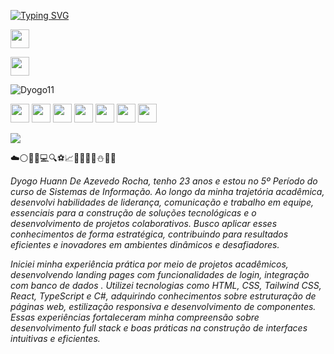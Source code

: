 [![Typing SVG](https://readme-typing-svg.demolab.com?font=Calibri+Light&weight=100&size=19&duration=1911&pause=11&color=90CAF9&background=FFFFFF&width=711&height=111&lines=☁️;📖;📄;°+11+DYOGO;°+°+°+Information+Systems;°+°+°+°+°+°+°+°+°+°+°)](https://git.io/typing-svg)

<a href="https://www.linkedin.com/in/dyogo-rocha-a29322275/" target="_blank" > <img height="30" width="30" src="https://github.com/user-attachments/assets/52f4d265-196d-440e-b225-f9a45416d93c" /> </a>

<a href="https://www.instagram.com/dyogo11_/" target="_blank" > <img height="30" width="30" src="https://github.com/user-attachments/assets/331bdea9-74cf-42dc-bf87-03b6aadc233c" /> </a>

![Dyogo11](https://github-readme-stats.vercel.app/api?username=11DYOGO&show_icons=true&theme=defalt)

<img height="30" width="30" src="https://github.com/user-attachments/assets/ad8bebcc-53e6-4eac-8cbe-4191138b3f1c" /> <img height="30" width="30" src="https://cdn.jsdelivr.net/gh/devicons/devicon@latest/icons/tailwindcss/tailwindcss-original.svg" /> <img height="30" width="30" src="https://cdn.worldvectorlogo.com/logos/typescript.svg" /> <img height="30" width="30" src="https://cdn.prod.website-files.com/6047a9e35e5dc54ac86ddd90/63065002cd563e1cd1cead28_eaadfe64.png" /> <img height="30" width="30" src="https://github.com/user-attachments/assets/8398e238-78cd-404c-9fc0-4fd5c59f654b" /> <img height="30" width="30" src="https://encrypted-tbn0.gstatic.com/images?q=tbn:ANd9GcRxHbAi4OCz0g_J1s2QS6SFFoqAZE2ldd_rQw&s" /> 
<img height="30" width="30" src="https://cdn.jsdelivr.net/gh/devicons/devicon@latest/icons/javascript/javascript-original.svg" />
          
![](https://media1.tenor.com/m/2uyENRmiUt0AAAAd/coding.gif)

☁️⚪📖📱💻🔍⚽📈📆📄📘🌐⛄🐺🔭

_Dyogo Huann De Azevedo Rocha, tenho 23 anos e estou no 5º Período do curso de Sistemas de Informação. Ao longo da minha trajetória acadêmica, desenvolvi habilidades de liderança, comunicação e trabalho em equipe, essenciais para a construção de soluções tecnológicas e o desenvolvimento de projetos colaborativos. Busco aplicar esses conhecimentos de forma estratégica, contribuindo para resultados eficientes e inovadores em ambientes dinâmicos e desafiadores._

_Iniciei minha experiência prática por meio de projetos acadêmicos, desenvolvendo landing pages com funcionalidades de login, integração com banco de dados . Utilizei tecnologias como HTML, CSS, Tailwind CSS, React, TypeScript e C#, adquirindo conhecimentos sobre estruturação de páginas web, estilização responsiva e desenvolvimento de componentes. Essas experiências fortaleceram minha compreensão sobre desenvolvimento full stack e boas práticas na construção de interfaces intuitivas e eficientes._
